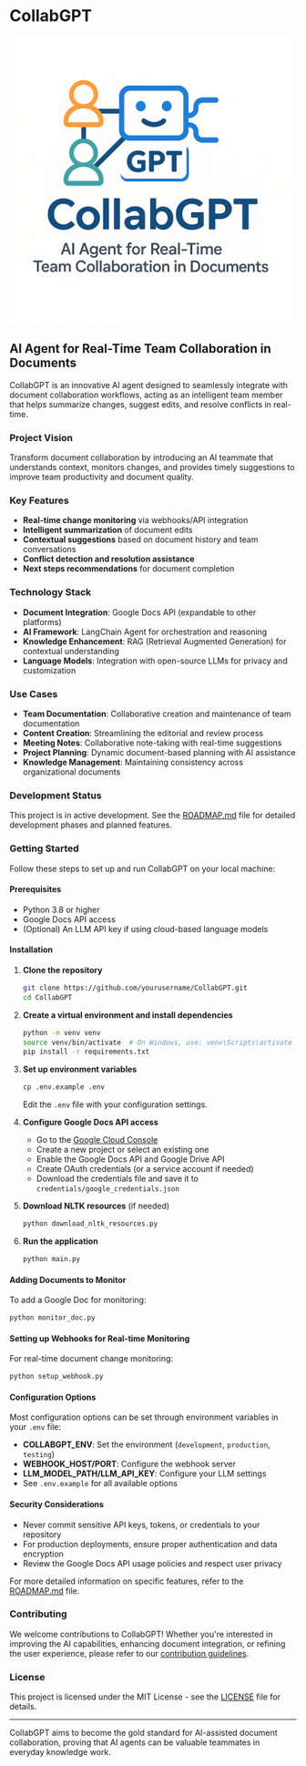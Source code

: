# CollabGPT

![CollabGPT](./collabgpt.png)

## AI Agent for Real-Time Team Collaboration in Documents

CollabGPT is an innovative AI agent designed to seamlessly integrate with document collaboration workflows, acting as an intelligent team member that helps summarize changes, suggest edits, and resolve conflicts in real-time.

### Project Vision

Transform document collaboration by introducing an AI teammate that understands context, monitors changes, and provides timely suggestions to improve team productivity and document quality.

### Key Features

- **Real-time change monitoring** via webhooks/API integration
- **Intelligent summarization** of document edits
- **Contextual suggestions** based on document history and team conversations
- **Conflict detection and resolution assistance**
- **Next steps recommendations** for document completion

### Technology Stack

- **Document Integration**: Google Docs API (expandable to other platforms)
- **AI Framework**: LangChain Agent for orchestration and reasoning
- **Knowledge Enhancement**: RAG (Retrieval Augmented Generation) for contextual understanding
- **Language Models**: Integration with open-source LLMs for privacy and customization

### Use Cases

- **Team Documentation**: Collaborative creation and maintenance of team documentation
- **Content Creation**: Streamlining the editorial and review process
- **Meeting Notes**: Collaborative note-taking with real-time suggestions
- **Project Planning**: Dynamic document-based planning with AI assistance
- **Knowledge Management**: Maintaining consistency across organizational documents

### Development Status

This project is in active development. See the [ROADMAP.md](ROADMAP.md) file for detailed development phases and planned features.

### Getting Started

Follow these steps to set up and run CollabGPT on your local machine:

#### Prerequisites

- Python 3.8 or higher
- Google Docs API access
- (Optional) An LLM API key if using cloud-based language models

#### Installation

1. **Clone the repository**
   ```bash
   git clone https://github.com/yourusername/CollabGPT.git
   cd CollabGPT
   ```

2. **Create a virtual environment and install dependencies**
   ```bash
   python -m venv venv
   source venv/bin/activate  # On Windows, use: venv\Scripts\activate
   pip install -r requirements.txt
   ```

3. **Set up environment variables**
   ```bash
   cp .env.example .env
   ```
   Edit the `.env` file with your configuration settings.

4. **Configure Google Docs API access**
   - Go to the [Google Cloud Console](https://console.cloud.google.com/)
   - Create a new project or select an existing one
   - Enable the Google Docs API and Google Drive API
   - Create OAuth credentials (or a service account if needed)
   - Download the credentials file and save it to `credentials/google_credentials.json`

5. **Download NLTK resources** (if needed)
   ```bash
   python download_nltk_resources.py
   ```

6. **Run the application**
   ```bash
   python main.py
   ```

#### Adding Documents to Monitor

To add a Google Doc for monitoring:
```bash
python monitor_doc.py
```

#### Setting up Webhooks for Real-time Monitoring

For real-time document change monitoring:
```bash
python setup_webhook.py
```

#### Configuration Options

Most configuration options can be set through environment variables in your `.env` file:

- **COLLABGPT_ENV**: Set the environment (`development`, `production`, `testing`)
- **WEBHOOK_HOST/PORT**: Configure the webhook server 
- **LLM_MODEL_PATH/LLM_API_KEY**: Configure your LLM settings
- See `.env.example` for all available options

#### Security Considerations

- Never commit sensitive API keys, tokens, or credentials to your repository
- For production deployments, ensure proper authentication and data encryption
- Review the Google Docs API usage policies and respect user privacy

For more detailed information on specific features, refer to the [ROADMAP.md](ROADMAP.md) file.

### Contributing

We welcome contributions to CollabGPT! Whether you're interested in improving the AI capabilities, enhancing document integration, or refining the user experience, please refer to our [contribution guidelines](CONTRIBUTING.md).

### License

This project is licensed under the MIT License - see the [LICENSE](LICENSE) file for details.

---

CollabGPT aims to become the gold standard for AI-assisted document collaboration, proving that AI agents can be valuable teammates in everyday knowledge work.